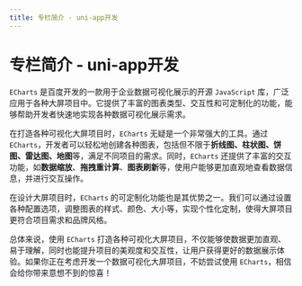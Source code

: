 ```yaml
---
title: 专栏简介 - uni-app开发
---
```


# 专栏简介 - uni-app开发

`ECharts` 是百度开发的一款用于企业数据可视化展示的开源 `JavaScript` 库，广泛应用于各种大屏项目中。它提供了丰富的图表类型、交互性和可定制化的功能，能够帮助开发者快速地实现各种数据可视化展示需求。

在打造各种可视化大屏项目时，`ECharts` 无疑是一个非常强大的工具。通过 `ECharts`，开发者可以轻松地创建各种图表，包括但不限于**折线图、柱状图、饼图、雷达图、地图**等，满足不同项目的需求。同时，`ECharts` 还提供了丰富的交互功能，如**数据缩放**、**拖拽重计算**、**图表刷新**等，使用户能够更加直观地查看数据信息，并进行交互操作。

在设计大屏项目时，`ECharts` 的可定制化功能也是其优势之一。我们可以通过设置各种配置选项，调整图表的样式、颜色、大小等，实现个性化定制，使得大屏项目更符合项目需求和品牌风格。

总体来说，使用 `ECharts` 打造各种可视化大屏项目，不仅能够使数据更加直观、易于理解，同时也能提升项目的美观度和交互性，让用户获得更好的数据展示体验。如果你正在考虑开发一个数据可视化大屏项目，不妨尝试使用 `ECharts`，相信会给你带来意想不到的惊喜！
